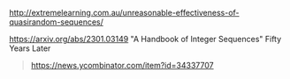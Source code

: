 http://extremelearning.com.au/unreasonable-effectiveness-of-quasirandom-sequences/

https://arxiv.org/abs/2301.03149 "A Handbook of Integer Sequences" Fifty Years Later
> https://news.ycombinator.com/item?id=34337707